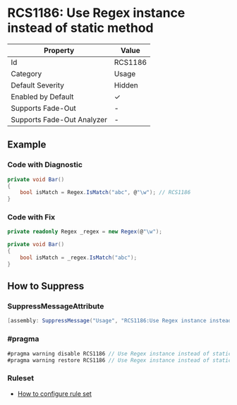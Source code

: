 # RCS1186: Use Regex instance instead of static method

| Property                    | Value    |
| --------------------------- | -------- |
| Id                          | RCS1186  |
| Category                    | Usage    |
| Default Severity            | Hidden   |
| Enabled by Default          | &#x2713; |
| Supports Fade\-Out          | -        |
| Supports Fade\-Out Analyzer | -        |

## Example

### Code with Diagnostic

```csharp
private void Bar()
{
    bool isMatch = Regex.IsMatch("abc", @"\w"); // RCS1186
}
```

### Code with Fix

```csharp
private readonly Regex _regex = new Regex(@"\w");

private void Bar()
{
    bool isMatch = _regex.IsMatch("abc");
}
```

## How to Suppress

### SuppressMessageAttribute

```csharp
[assembly: SuppressMessage("Usage", "RCS1186:Use Regex instance instead of static method.", Justification = "<Pending>")]
```

### \#pragma

```csharp
#pragma warning disable RCS1186 // Use Regex instance instead of static method.
#pragma warning restore RCS1186 // Use Regex instance instead of static method.
```

### Ruleset

* [How to configure rule set](../HowToConfigureAnalyzers.md)
